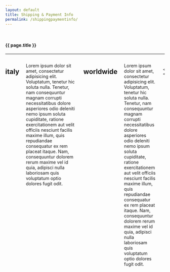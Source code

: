 ```yaml
---
layout: default
title: Shipping & Payment Info
permalink: /shippingpaymentinfo/
---
```

<div class="fullWidth">
	<br>
  	<h4 class="text-center">{{ page.title }}</h4>
  	<hr>
	<div class="small-12 columns">
		<div class="small-12 columns">
			<div class="large-6 small-12 columns">
				<h2>italy</h2>
				<p>Lorem ipsum dolor sit amet, consectetur adipisicing elit. Voluptatum, tenetur hic soluta nulla. Tenetur, nam consequuntur magnam corrupti necessitatibus dolore asperiores odio deleniti nemo ipsum soluta cupiditate, ratione exercitationem aut velit officiis nesciunt facilis maxime illum, quis repudiandae consequatur ex rem placeat itaque. Nam, consequuntur dolorem rerum maxime vel id quia, adipisci nulla laboriosam quis voluptatum optio dolores fugit odit.</p>
			</div>
			<div class="large-6 small-12 columns">
				<h2>worldwide</h2>
				<p>Lorem ipsum dolor sit amet, consectetur adipisicing elit. Voluptatum, tenetur hic soluta nulla. Tenetur, nam consequuntur magnam corrupti necessitatibus dolore asperiores odio deleniti nemo ipsum soluta cupiditate, ratione exercitationem aut velit officiis nesciunt facilis maxime illum, quis repudiandae consequatur ex rem placeat itaque. Nam, consequuntur dolorem rerum maxime vel id quia, adipisci nulla laboriosam quis voluptatum optio dolores fugit odit.</p>
			</div>
	    	
		</div>
	</div>
</div>